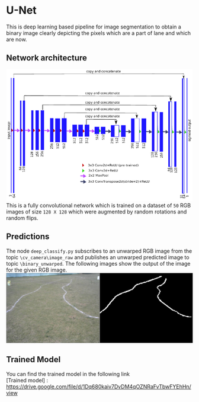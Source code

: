 # U-Net
This is deep learning based pipeline for image segmentation to obtain a binary image clearly depicting the pixels which are a part of lane and which are now.
## Network architecture
![U-Net Overview](../unet.png)
This is a fully convolutional network which is trained on a dataset of `50` RGB images of size `128 X 128` which were augmented by random rotations and random flips.
## Predictions
The node `deep_classify.py` subscribes to an unwarped RGB image from the topic `\cv_camera\image_raw` and publishes an unwarped predicted image to topic `\binary_unwarped`. The following images show the output of the image for the given RGB image.
![U-Net predictions](../unet_test.jpg)
## Trained Model
You can find the trained model in the following link <br/>
[Trained model] : https://drive.google.com/file/d/1Dq680kaiv7DvDM4qOZNRaFvTbwFYEhHn/view
